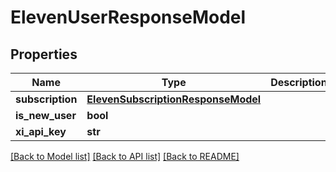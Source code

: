 # ElevenUserResponseModel

## Properties
Name | Type | Description | Notes
------------ | ------------- | ------------- | -------------
**subscription** | [**ElevenSubscriptionResponseModel**](ElevenSubscriptionResponseModel.md) |  | 
**is_new_user** | **bool** |  | 
**xi_api_key** | **str** |  | 

[[Back to Model list]](../README.md#documentation-for-models) [[Back to API list]](../README.md#documentation-for-api-endpoints) [[Back to README]](../README.md)

